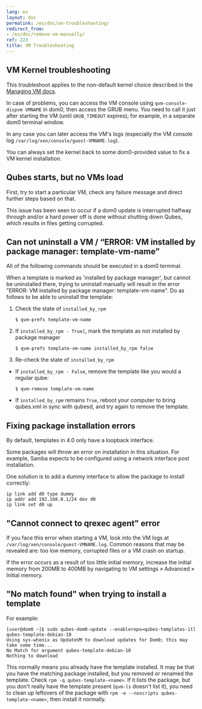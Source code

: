 ```yaml
---
lang: es
layout: doc
permalink: /es/doc/vm-troubleshooting/
redirect_from:
- /es/doc/remove-vm-manually/
ref: 223
title: VM Troubleshooting
---
```


## VM Kernel troubleshooting
<a id="vm-kernel-troubleshooting"></a>

This troubleshoot applies to the non-default kernel choice described in the [Managing VM docs](/es/doc/managing-vm-kernels/#using-kernel-installed-in-the-vm).

In case of problems, you can access the VM console using `qvm-console-dispvm VMNAME` in dom0, then access the GRUB menu.
You need to call it just after starting the VM (until `GRUB_TIMEOUT` expires); for example, in a separate dom0 terminal window.

In any case you can later access the VM's logs (especially the VM console log `/var/log/xen/console/guest-VMNAME.log`).

You can always set the kernel back to some dom0-provided value to fix a VM kernel installation.

## Qubes starts, but no VMs load
<a id="qubes-starts-but-no-vms-load"></a>

First, try to start a particular VM, check any failure message and direct further steps based on that.

This issue has been seen to occur if a dom0 update is interrupted halfway through and/or a hard power off is done without shutting down Qubes, which results in files getting corrupted.

## Can not uninstall a VM / “ERROR: VM installed by package manager: template-vm-name”
<a id="can-not-uninstall-a-vm--error-vm-installed-by-package-manager-template-vm-name"></a>

All of the following commands should be executed in a dom0 terminal.

When a template is marked as 'installed by package manager', but cannot be uninstalled there, trying to uninstall manually will result in the error "ERROR: VM installed by package manager: template-vm-name". Do as follows to be able to uninstall the template:

1. Check the state of `installed_by_rpm`

    ```
    $ qvm-prefs template-vm-name
    ```

2. If `installed_by_rpm - True]`, mark the template as not installed by package manager

    ```
    $ qvm-prefs template-vm-name installed_by_rpm false
    ```

3. Re-check the state of `installed_by_rpm`

- If `installed_by_rpm - False`, remove the template like you would a regular qube:

    ```
    $ qvm-remove template-vm-name
    ```

- If `installed_by_rpm` remains `True`, reboot your computer to bring qubes.xml in sync with qubesd, and try again to remove the template.

## Fixing package installation errors
<a id="fixing-package-installation-errors"></a>

By default, templates in 4.0 only have a loopback interface.

Some packages will throw an error on installation in this situation.
For example, Samba expects to be configured using a network interface post installation.

One solution is to add a dummy interface to allow the package to install correctly:

```
ip link add d0 type dummy
ip addr add 192.168.0.1/24 dev d0
ip link set d0 up
```

## "Cannot connect to qrexec agent" error
<a id="cannot-connect-to-qrexec-agent-error"></a>

If you face this error when starting a VM, look into the VM logs at `/var/log/xen/console/guest-VMNAME.log`.
Common reasons that may be revealed are: too low memory, corrupted files or a VM crash on startup.

If the error occurs as a result of too little initial memory, increase the initial memory from 200MB to 400MB by navigating to VM settings » Advanced » Initial memory.

## "No match found" when trying to install a template
<a id="no-match-found-when-trying-to-install-a-template"></a>

For example:

```
[user@dom0 ~]$ sudo qubes-dom0-update --enablerepo=qubes-templates-itl qubes-template-debian-10
Using sys-whonix as UpdateVM to download updates for Dom0; this may take some time...
No Match for argument qubes-template-debian-10
Nothing to download
```

This normally means you already have the template installed.
It may be that you have the matching package installed, but you removed or renamed the template.
Check `rpm -q qubes-template-<name>`.
If it lists the package, but you don't really have the template present (`qvm-ls` doesn't list it), you need to clean up leftovers of the package with `rpm -e --noscripts qubes-template-<name>`, then install it normally.